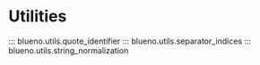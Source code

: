 # Utilities

::: blueno.utils.quote_identifier
::: blueno.utils.separator_indices
::: blueno.utils.string_normalization
